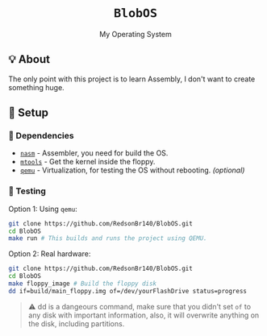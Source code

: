 <h1 align=center><code>BlobOS</code></h1>
<p align=center>My Operating System</p>

## 💡 About
The only point with this project is to learn Assembly, I don't want to create something huge.

## 🚀 Setup
### 🧾 Dependencies
 - [`nasm`](https://nasm.us/) - Assembler, you need for build the OS.
 - [`mtools`](https://savannah.gnu.org/projects/mtools) - Get the kernel inside the floppy.
 - [`qemu`](https://www.qemu.org/) - Virtualization, for testing the OS without rebooting. _(optional)_

### 🔧 Testing

Option 1: Using `qemu`:
```sh
git clone https://github.com/RedsonBr140/BlobOS.git
cd BlobOS
make run # This builds and runs the project using QEMU.
```
Option 2: Real hardware:
```sh
git clone https://github.com/RedsonBr140/BlobOS.git
cd BlobOS
make floppy_image # Build the floppy disk
dd if=build/main_floppy.img of=/dev/yourFlashDrive status=progress
```
> ⚠️ dd is a dangeours command, make sure that you didn't set `of` to any disk with important information, also, it will overwrite anything on the disk, including partitions.
